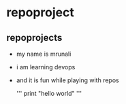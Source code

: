 # repoproject

## repoprojects
- my name is mrunali
- i am learning devops
- and it is fun while playing with repos

  '''
  print "hello world"
  '''
  
